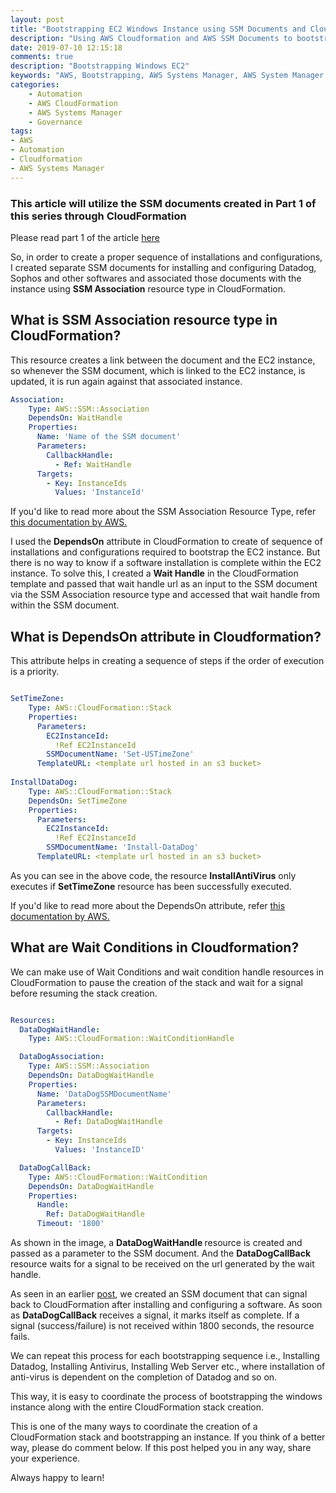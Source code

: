 ```yaml
---
layout: post
title: "Bootstrapping EC2 Windows Instance using SSM Documents and Cloudformation - Part 2"
description: "Using AWS Cloudformation and AWS SSM Documents to bootstrap an instance"
date: 2019-07-10 12:15:18
comments: true
description: "Bootstrapping Windows EC2"
keywords: "AWS, Bootstrapping, AWS Systems Manager, AWS System Manager Documents, Cloudformation, Automation, SSM Documents"
categories:
    - Automation
    - AWS CloudFormation
    - AWS Systems Manager
    - Governance
tags:
- AWS
- Automation
- Cloudformation
- AWS Systems Manager
---
```


### This article will utilize the SSM documents created in Part 1 of this series through CloudFormation

Please read part 1 of the article [here](../cfn-ssm)

So, in order to create a proper sequence of installations and configurations, I created separate SSM documents for installing and configuring Datadog, Sophos and other softwares and associated those documents with the instance using <b>SSM Association</b> resource type in CloudFormation. 

<h2> What is SSM Association resource type in CloudFormation? </h2>

This resource creates a link between the document and the EC2 instance, so whenever the SSM document, which is linked to the EC2 instance, is updated, it is run again against that associated instance. 

```yaml
Association:
    Type: AWS::SSM::Association
    DependsOn: WaitHandle
    Properties:
      Name: 'Name of the SSM document'
      Parameters:
        CallbackHandle:
          - Ref: WaitHandle
      Targets:
        - Key: InstanceIds
          Values: 'InstanceId'
 ```

If you'd like to read more about the SSM Association Resource Type, refer <a href="https://docs.aws.amazon.com/AWSCloudFormation/latest/UserGuide/aws-resource-ssm-association.html">this documentation by AWS.</a>

I used the <b>DependsOn</b> attribute in CloudFormation to create of sequence of installations and configurations required to bootstrap the EC2 instance. But there is no way to know if a software installation is complete within the EC2 instance. To solve this, I created a <b>Wait Handle</b> in the CloudFormation template and passed that wait handle url as an input to the SSM document via the SSM Association resource type and accessed that wait handle from within the SSM document. 

<h2>What is DependsOn attribute in Cloudformation?</h2>

This attribute helps in creating a sequence of steps if the order of execution is a priority. 

```yaml

SetTimeZone:
    Type: AWS::CloudFormation::Stack
    Properties:
      Parameters:
        EC2InstanceId:
          !Ref EC2InstanceId
        SSMDocumentName: 'Set-USTimeZone'
      TemplateURL: <template url hosted in an s3 bucket>
      
InstallDataDog:
    Type: AWS::CloudFormation::Stack
    DependsOn: SetTimeZone
    Properties:
      Parameters:
        EC2InstanceId:
          !Ref EC2InstanceId
        SSMDocumentName: 'Install-DataDog'
      TemplateURL: <template url hosted in an s3 bucket>

```

As you can see in the above code, the resource <b>InstallAntiVirus</b> only executes if <b>SetTimeZone</b> resource has been successfully executed.

If you'd like to read more about the DependsOn attribute, refer <a href="https://docs.aws.amazon.com/AWSCloudFormation/latest/UserGuide/aws-attribute-dependson.html">this documentation by AWS.</a>

<h2>What are Wait Conditions in Cloudformation?</h2>

We can make use of Wait Conditions and wait condition handle resources in CloudFormation to pause the creation of the stack and wait for a signal before resuming the stack creation.

```yaml

Resources:
  DataDogWaitHandle:
    Type: AWS::CloudFormation::WaitConditionHandle

  DataDogAssociation:
    Type: AWS::SSM::Association
    DependsOn: DataDogWaitHandle
    Properties:
      Name: 'DataDogSSMDocumentName'
      Parameters:
        CallbackHandle:
          - Ref: DataDogWaitHandle
      Targets:
        - Key: InstanceIds
          Values: 'InstanceID'

  DataDogCallBack:
    Type: AWS::CloudFormation::WaitCondition
    DependsOn: DataDogWaitHandle
    Properties:
      Handle:
        Ref: DataDogWaitHandle
      Timeout: '1800'

```

As shown in the image, a <b> DataDogWaitHandle </b> resource is created and passed as a parameter to the SSM document. And the <b>DataDogCallBack</b> resource waits for a signal to be received on the url generated by the wait handle.

As seen in an earlier [post](../cfn-ssm), we created an SSM document that can signal back to CloudFormation after installing and configuring a software. As soon as <b>DataDogCallBack</b> receives a signal, it marks itself as complete. If a signal (success/failure) is not received within 1800 seconds, the resource fails.

We can repeat this process for each bootstrapping sequence i.e., Installing Datadog, Installing Antivirus, Installing Web Server etc., where installation of anti-virus is dependent on the completion of Datadog and so on.

This way, it is easy to coordinate the process of bootstrapping the windows instance along with the entire CloudFormation stack creation.

This is one of the many ways to coordinate the creation of a CloudFormation stack and bootstrapping an instance. If you think of a better way, please do comment below. If this post helped you in any way, share your experience. 

Always happy to learn!





